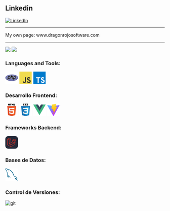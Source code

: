 <h2>Linkedin</h2>

[![LinkedIn][2.2]][2]

[2.2]: https://s4.uupload.ir/files/linkedin_amwn.png

[2]: https://www.linkedin.com/in/marcos-gonzalez-72ba84257/


<hr>
My own page:
www.dragonrojosoftware.com
<hr>


<div>
    <img height="180em" src="https://github-readme-stats-sigma-five.vercel.app/api?username=Marcos7485&show_icons=true&theme=highcontrast&include_all_commits=true&count_private=true"/>
    <img height="180em" src="https://github-readme-stats-sigma-five.vercel.app/api/top-langs/?username=Marcos7485&layout=compact&langs_count=16&theme=highcontrast"/>
</div>


<h3 align="left">Languages and Tools:</h3>
<!-- Lenguajes de Programación -->
<div style='display=flex;'>
<img src="https://raw.githubusercontent.com/devicons/devicon/master/icons/php/php-original.svg" alt="php" width="40" height="40"/>
<img src="https://raw.githubusercontent.com/devicons/devicon/master/icons/javascript/javascript-original.svg" alt="javascript" width="40" height="40"/>
<img src="https://raw.githubusercontent.com/devicons/devicon/master/icons/typescript/typescript-original.svg" alt="typescript" width="40" height="40"/>
</div>
<h3 align="left">Desarrollo Frontend:</h3>
<div style='display=flex;'>
<img src="https://raw.githubusercontent.com/devicons/devicon/master/icons/html5/html5-original-wordmark.svg" alt="html5" width="40" height="40"/>
<img src="https://raw.githubusercontent.com/devicons/devicon/master/icons/css3/css3-original-wordmark.svg" alt="css3" width="40" height="40"/>
<img src="https://raw.githubusercontent.com/devicons/devicon/master/icons/vuejs/vuejs-original.svg" alt="vuejs" width="40" height="40"/>
<img src="https://raw.githubusercontent.com/devicons/devicon/master/icons/vitejs/vitejs-original.svg" alt="vite" width="40" height="40"/>
</div>

<h3 align="left">Frameworks Backend:</h3>
<img src="https://raw.githubusercontent.com/tandpfun/skill-icons/main/icons/Laravel-Dark.svg" alt="laravel" width="40" height="40"/>

<h3 align="left">Bases de Datos:</h3>
<img src="https://raw.githubusercontent.com/devicons/devicon/master/icons/mysql/mysql-original.svg" alt="mysql" width="40" height="40"/>

<h3 align="left">Control de Versiones:</h3>
<img src="https://www.vectorlogo.zone/logos/git-scm/git-scm-icon.svg" alt="git" width="40" height="40"/>
